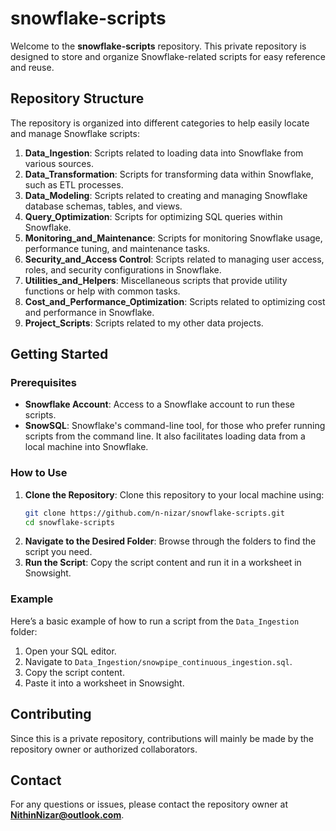 # snowflake-scripts

Welcome to the **snowflake-scripts** repository. This private repository is designed to store and organize Snowflake-related scripts for easy reference and reuse.

## Repository Structure

The repository is organized into different categories to help easily locate and manage Snowflake scripts:

1. **Data_Ingestion**: Scripts related to loading data into Snowflake from various sources.
2. **Data_Transformation**: Scripts for transforming data within Snowflake, such as ETL processes.
3. **Data_Modeling**: Scripts related to creating and managing Snowflake database schemas, tables, and views.
4. **Query_Optimization**: Scripts for optimizing SQL queries within Snowflake.
5. **Monitoring_and_Maintenance**: Scripts for monitoring Snowflake usage, performance tuning, and maintenance tasks.
6. **Security_and_Access Control**: Scripts related to managing user access, roles, and security configurations in Snowflake.
7. **Utilities_and_Helpers**: Miscellaneous scripts that provide utility functions or help with common tasks.
8. **Cost_and_Performance_Optimization**: Scripts related to optimizing cost and performance in Snowflake.
9. **Project_Scripts**: Scripts related to my other data projects.


## Getting Started

### Prerequisites

- **Snowflake Account**: Access to a Snowflake account to run these scripts.
- **SnowSQL**: Snowflake's command-line tool, for those who prefer running scripts from the command line. It also facilitates loading data from a local machine into Snowflake.

### How to Use

1. **Clone the Repository**: Clone this repository to your local machine using:
    ```sh
    git clone https://github.com/n-nizar/snowflake-scripts.git
    cd snowflake-scripts
    ```
2. **Navigate to the Desired Folder**: Browse through the folders to find the script you need.
3. **Run the Script**: Copy the script content and run it in a worksheet in Snowsight.

### Example

Here’s a basic example of how to run a script from the `Data_Ingestion` folder:

1. Open your SQL editor.
2. Navigate to `Data_Ingestion/snowpipe_continuous_ingestion.sql`.
3. Copy the script content.
4. Paste it into a worksheet in Snowsight.

## Contributing

Since this is a private repository, contributions will mainly be made by the repository owner or authorized collaborators.

## Contact

For any questions or issues, please contact the repository owner at **NithinNizar@outlook.com**.